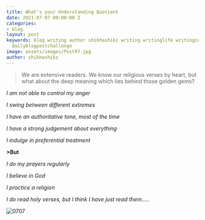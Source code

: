 ```yaml
---
title: What's your Understanding Quotient
date: 2021-07-07 00:00:00 Z
categories:
- blog
layout: post
keywords: blog writing author shikhashikz writing writinglife writingcommunity dailyblogpost
  dailyblogpostchallenge
image: assets/images/Post97.jpg
author: shikhashikz
---
```


>We are extensive readers. We know our religious verses by heart, but what about the deep meaning which lies behind those golden gems?
>

*I am not able to control my anger*

*I swing between different extremes*

*I have an authoritative tone, most of the time*

*I have a strong judgement about everything*

*I indulge in preferential treatment* 

**>But**


*I do my prayers regularly*

*I believe in God*

*I practice a religion*

*I do read holy verses, but I think I have just read them…..*


![0707](https://user-images.githubusercontent.com/21696121/124763724-ead36680-df51-11eb-983e-842f7127df02.png)


